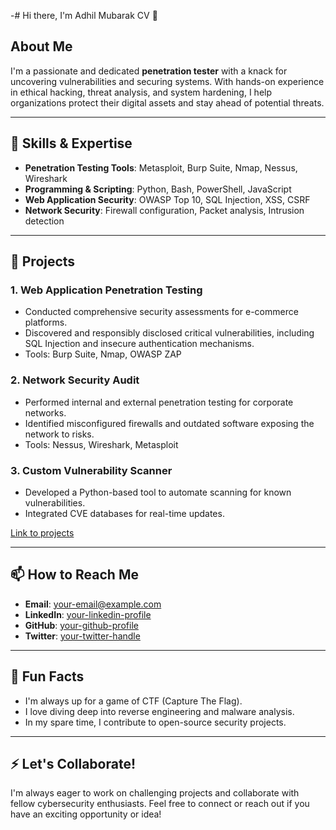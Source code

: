 -# Hi there, I'm Adhil Mubarak CV 👋

## About Me
I'm a passionate and dedicated **penetration tester** with a knack for uncovering vulnerabilities and securing systems. With hands-on experience in ethical hacking, threat analysis, and system hardening, I help organizations protect their digital assets and stay ahead of potential threats.

---

## 🔧 Skills & Expertise

- **Penetration Testing Tools**: Metasploit, Burp Suite, Nmap, Nessus, Wireshark
- **Programming & Scripting**: Python, Bash, PowerShell, JavaScript
- **Web Application Security**: OWASP Top 10, SQL Injection, XSS, CSRF
- **Network Security**: Firewall configuration, Packet analysis, Intrusion detection

---

## 🚀 Projects

### 1. **Web Application Penetration Testing**
- Conducted comprehensive security assessments for e-commerce platforms.
- Discovered and responsibly disclosed critical vulnerabilities, including SQL Injection and insecure authentication mechanisms.
- Tools: Burp Suite, Nmap, OWASP ZAP

### 2. **Network Security Audit**
- Performed internal and external penetration testing for corporate networks.
- Identified misconfigured firewalls and outdated software exposing the network to risks.
- Tools: Nessus, Wireshark, Metasploit

### 3. **Custom Vulnerability Scanner**
- Developed a Python-based tool to automate scanning for known vulnerabilities.
- Integrated CVE databases for real-time updates.

[Link to projects](#)

---

## 📫 How to Reach Me
- **Email**: [your-email@example.com](adhilmubarak772@gmail.com)
- **LinkedIn**: [your-linkedin-profile](https://linkedin.com/in/your-linkedin-profile)
- **GitHub**: [your-github-profile](https://github.com/your-github-profile)
- **Twitter**: [your-twitter-handle](https://twitter.com/your-twitter-handle)

---

## 🌟 Fun Facts
- I'm always up for a game of CTF (Capture The Flag).
- I love diving deep into reverse engineering and malware analysis.
- In my spare time, I contribute to open-source security projects.

---

## ⚡ Let's Collaborate!
I'm always eager to work on challenging projects and collaborate with fellow cybersecurity enthusiasts. Feel free to connect or reach out if you have an exciting opportunity or idea!
